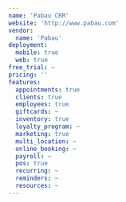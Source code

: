 ```yaml
---
name: 'Pabau CRM'
website: 'http://www.pabau.com'
vendor:
  name: 'Pabau'
deployment:
  mobile: true
  web: true
free_trial: ~
pricing: ''
features:
  appointments: true
  clients: true
  employees: true
  giftcards: ~
  inventory: true
  loyalty_program: ~
  marketing: true
  multi_location: ~
  online_booking: ~
  payroll: ~
  pos: true
  recurring: ~
  reminders: ~
  resources: ~
---
```

